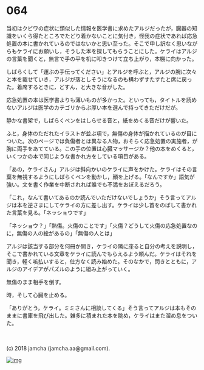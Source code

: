 # 064

当初はクビワの症状に類似した情報を医学書に求めたアルジだったが，臓器の知識をいくら得たところでたどり着かないことに気付き，怪我の症状であれば応急処置の本に書かれているのではないかと思い至った。そこで申し訳なく思いながらもケライにお願いし，そうした本を探してもらうことにした。ケライはアルジの言葉を聞くと，無言で手の平を机に叩きつけて立ち上がり，本棚に向かった。  

しばらくして「運ぶの手伝ってください」とアルジを呼ぶと，アルジの腕に次々と本を載せていき，アルジが落としそうになるのも構わずすたすたと席に戻った。着席するときに，どすん，と大きな音がした。  

応急処置の本は医学書よりも薄いものが多かった。といっても，タイトルを読めないアルジは医学のカテゴリからぶ厚い本を選んで持ってきただけだが。  

静かな書架で，しばらくペンをはしらせる音と，紙をめくる音だけが響いた。  

ふと，身体のただれたイラストが並ぶ項で，無傷の身体が描かれているのが目についた。次のページでは負傷者とは異なる人物，おそらく応急処置の実施者，が胸に両手をあてている。この手の位置は心臓マッサージか？他の本をめくると，いくつかの本で同じような書かれ方をしている項目がある。  

「あの，ケライさん」アルジは斜向かいのケライに声をかけた。ケライはその言葉を無視するようにしばらくペンを動かし，顔を上げる。「なんですか」語気が強い。文を書く作業を中断されれば誰でも不満をおぼえるだろう。  

「これ，なんて書いてあるのか読んでいただけないでしょうか」そう言ってアルジは本を逆さまにしてケライの方に差し出す。ケライは少し首をのばして書かれた言葉を見る。「ネッショウです」  

「ネッショウ？」「熱傷。火傷のことです」「火傷？どうして火傷の応急処置なのに，無傷の人の絵があるの」「無傷の人とは」  

アルジは該当する部分を何冊か開き，ケライの隣に座ると自分の考えを説明し，そこで書かれている文章をケライに読んでもらえるよう頼んだ。ケライはそれを聞き，軽く咳払いすると，仕方なく読み始めた。そのなかで，閃きとともに，アルジのアイデアがパズルのように組み上がっていく。  

無傷のまま相手を倒す。  

時，そして心臓を止める。  

「ありがとう，ケライ。ミミさんに相談してくる」そう言ってアルジは本もそのままに書庫を飛び出した。雑多に積まれた本を眺め，ケライはまた溜め息をついた。  

<br>  
<br>  
(c) 2018 jamcha (jamcha.aa@gmail.com).  

[![img](http://i.creativecommons.org/l/by-nc-sa/4.0/88x31.png)](http://creativecommons.org/licenses/by-nc-sa/4.0/deed)